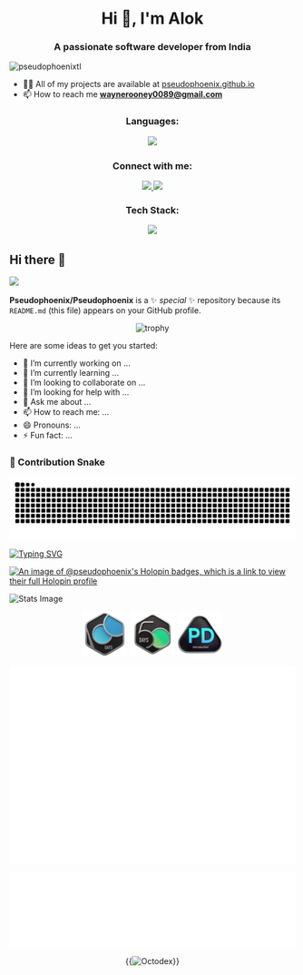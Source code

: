 <h1 align="center">Hi 👋, I'm Alok</h1>
<h3 align="center">A passionate software developer from India</h3>

<p align="left"> <img src="https://komarev.com/ghpvc/?username=pseudophoenixtl&label=Profile%20views&color=0e75b6&style=flat" alt="pseudophoenixtl" /> </p>

- 👨‍💻 All of my projects are available at [pseudophoenix.github.io](pseudophoenix.github.io)
- 📫 How to reach me **<waynerooney0089@gmail.com>**

<!-- <h3 align="left"></h3> -->
<!-- <p align="left"> -->
<!-- <a href="https://linkedin.com/in/https://www.linkedin.com/in/alok-9465401ab/" target="blank"><img align="center" src="https://raw.githubusercontent.com/rahuldkjain/github-profile-readme-generator/master/src/images/icons/Social/linked-in-alt.svg" alt="https://www.linkedin.com/in/alok-9465401ab/" height="30" width="40" /></a>
</p> -->
<!-- <center> -->
<div align="center">
  <!-- <p align="center"> -->
    <h3>Languages:</h3>
    <a align="center">
      <img src="https://skillicons.dev/icons?&theme=light&i=cpp,css,dart,html,js,c,bash" />
    </a>
    <h3>Connect with me:</h3>
    <a href="https://www.linkedin.com/in/alok-choudhary-9465401ab/" align="center">
      <img src="https://skillicons.dev/icons?&theme=light&i=linkedin"/>
    </a>
    <a href="https://github.com/Pseudophoenix"><img src="https://skillicons.dev/icons?&theme=light&i=github"/>
    </a>
    <h3>Tech Stack:</h3>
    <a href="https://skillicons.dev" align="center">
      <img src="https://skillicons.dev/icons?&theme=light&perline=8&i=git,kubernetes,anaconda,aws,django,express,firebase,gcp,githubactions,graphql,docker,vim,flutter" />
    </a>
  <!-- </p> -->
</div>
<!-- <p><img align="center" src="https://github-readme-stats.vercel.app/api/top-langs?username=pseudophoenixtl&show_icons=true&locale=en&layout=compact" alt="pseudophoenixtl" /></p> -->

<!-- <p>&nbsp;<img align="center" src="https://github-readme-stats.vercel.app/api?username=pseudophoenixtl&show_icons=true&locale=en" alt="pseudophoenixtl" /></p>
</center> -->

## Hi there 👋
<div align="left">
<img src="https://user-images.githubusercontent.com/74038190/225813708-98b745f2-7d22-48cf-9150-083f1b00d6c9.gif"/>

**Pseudophoenix/Pseudophoenix** is a ✨ _special_ ✨ repository because its `README.md` (this file) appears on your GitHub profile.

<div align="center">

![trophy](https://github-profile-trophy.vercel.app/?username=pseudophoenix&column=3&margin-w=15&margin-h=15&theme=algolia)


</div>
Here are some ideas to get you started:

- 🔭 I’m currently working on ...
- 🌱 I’m currently learning ...
- 👯 I’m looking to collaborate on ...
- 🤔 I’m looking for help with ...
- 💬 Ask me about ...
- 📫 How to reach me: ...
- 😄 Pronouns: ...
- ⚡ Fun fact: ...

### 🐍 Contribution Snake

![github contribution snake](https://github.com/Pseudophoenix/Pseudophoenix/blob/output/github-snake-dark.svg)

<!-- For dark mode, or GIF animation: -->
<!-- ![github contribution snake](https://github.com/Pseudophoenix/Pseudophoenix/blob/output/ocean.gif) -->

<a href="https://git.io/typing-svg"><img src="https://readme-typing-svg.demolab.com?color=8be9fd&font=Fira+Code&pause=1000&width=435&lines=Alok+-+a+coder" alt="Typing SVG" /></a>

[![An image of @pseudophoenix's Holopin badges, which is a link to view their full Holopin profile](https://holopin.me/pseudophoenix)](https://holopin.io/@pseudophoenix)

![Stats Image](https://github-readme-streak-stats.herokuapp.com/?user=pseudophoenix)

<!-- <div style={align:"center"} >
<img width=80px src="https://github.com/Pseudophoenix/Pseudophoenix/blob/main/.github/2024-100-new.gif">
</div> -->
<div align="center">
  <img width="80px" src="https://github.com/Pseudophoenix/Pseudophoenix/blob/main/.github/2024-100-new.gif" />
  <img width=80px src="https://github.com/Pseudophoenix/Pseudophoenix/blob/main/.github/2024-50.gif">
  <img width=80px src="https://github.com/Pseudophoenix/Pseudophoenix/blob/main/.github/Introduction_to_Pandas.gif">
</div>
<div align="center">
<!-- For full-year calendar -->

![Isometric Contribution Calendar (Full Year)](./metrics.plugin.isocalendar.fullyear.svg)

![Languages](./metrics.plugin.languages.svg)

{{![Octodex](./NUX_Octodex.gif?width=20)}}
</div>